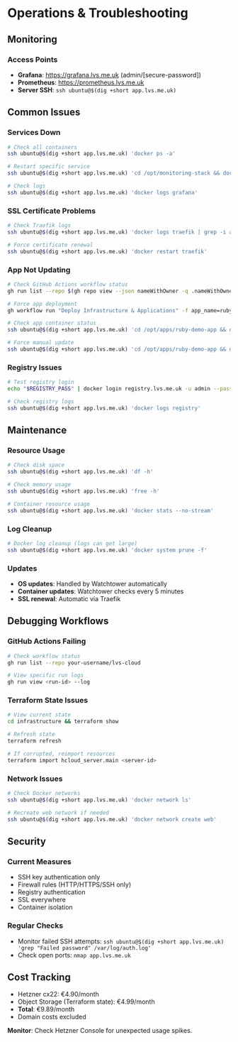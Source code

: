# Operations & Troubleshooting

## Monitoring

### Access Points

- **Grafana**: <https://grafana.lvs.me.uk> (admin/[secure-password])
- **Prometheus**: <https://prometheus.lvs.me.uk>
- **Server SSH**: `ssh ubuntu@$(dig +short app.lvs.me.uk)`

## Common Issues

### Services Down

```bash
# Check all containers
ssh ubuntu@$(dig +short app.lvs.me.uk) 'docker ps -a'

# Restart specific service
ssh ubuntu@$(dig +short app.lvs.me.uk) 'cd /opt/monitoring-stack && docker compose restart grafana'

# Check logs
ssh ubuntu@$(dig +short app.lvs.me.uk) 'docker logs grafana'
```

### SSL Certificate Problems

```bash
# Check Traefik logs
ssh ubuntu@$(dig +short app.lvs.me.uk) 'docker logs traefik | grep -i acme'

# Force certificate renewal
ssh ubuntu@$(dig +short app.lvs.me.uk) 'docker restart traefik'
```

### App Not Updating

```bash
# Check GitHub Actions workflow status
gh run list --repo $(gh repo view --json nameWithOwner -q .nameWithOwner)

# Force app deployment
gh workflow run "Deploy Infrastructure & Applications" -f app_name=ruby-demo-app

# Check app container status
ssh ubuntu@$(dig +short app.lvs.me.uk) 'cd /opt/apps/ruby-demo-app && docker compose ps'

# Force manual update
ssh ubuntu@$(dig +short app.lvs.me.uk) 'cd /opt/apps/ruby-demo-app && docker compose pull && docker compose up -d'
```

### Registry Issues

```bash
# Test registry login
echo "$REGISTRY_PASS" | docker login registry.lvs.me.uk -u admin --password-stdin

# Check registry logs
ssh ubuntu@$(dig +short app.lvs.me.uk) 'docker logs registry'
```

## Maintenance

### Resource Usage

```bash
# Check disk space
ssh ubuntu@$(dig +short app.lvs.me.uk) 'df -h'

# Check memory usage
ssh ubuntu@$(dig +short app.lvs.me.uk) 'free -h'

# Container resource usage
ssh ubuntu@$(dig +short app.lvs.me.uk) 'docker stats --no-stream'
```

### Log Cleanup

```bash
# Docker log cleanup (logs can get large)
ssh ubuntu@$(dig +short app.lvs.me.uk) 'docker system prune -f'
```

### Updates

- **OS updates**: Handled by Watchtower automatically
- **Container updates**: Watchtower checks every 5 minutes
- **SSL renewal**: Automatic via Traefik

## Debugging Workflows

### GitHub Actions Failing

```bash
# Check workflow status
gh run list --repo your-username/lvs-cloud

# View specific run logs
gh run view <run-id> --log
```

### Terraform State Issues

```bash
# View current state
cd infrastructure && terraform show

# Refresh state
terraform refresh

# If corrupted, reimport resources
terraform import hcloud_server.main <server-id>
```

### Network Issues

```bash
# Check Docker networks
ssh ubuntu@$(dig +short app.lvs.me.uk) 'docker network ls'

# Recreate web network if needed
ssh ubuntu@$(dig +short app.lvs.me.uk) 'docker network create web'
```

## Security

### Current Measures

- SSH key authentication only
- Firewall rules (HTTP/HTTPS/SSH only)
- Registry authentication
- SSL everywhere
- Container isolation

### Regular Checks

- Monitor failed SSH attempts: `ssh ubuntu@$(dig +short app.lvs.me.uk) 'grep "Failed password" /var/log/auth.log'`
- Check open ports: `nmap app.lvs.me.uk`

## Cost Tracking

- Hetzner cx22: €4.90/month
- Object Storage (Terraform state): €4.99/month
- **Total**: €9.89/month
- Domain costs excluded

**Monitor**: Check Hetzner Console for unexpected usage spikes.
